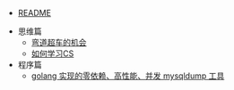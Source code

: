 * [README](/README.md)
- 思维篇
    * [弯道超车的机会](/1-throught/0302-chance.md)
    * [如何学习CS](/1-throught/0326-how-to-learn-cs.md)
- 程序篇
    * [golang 实现的零依赖、高性能、并发 mysqldump 工具](/2-program/0325-mysqldump.md)

